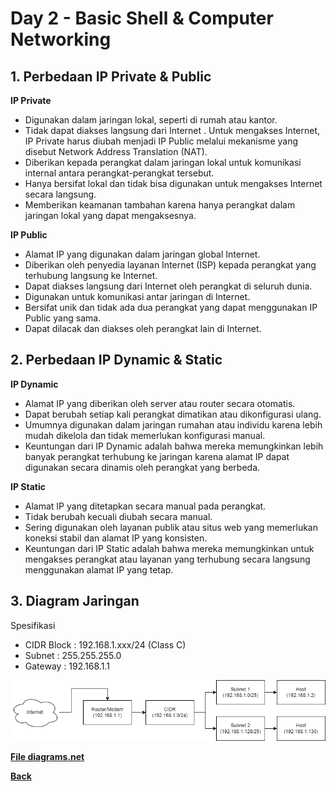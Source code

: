 # Day 2 - Basic Shell & Computer Networking

## 1. Perbedaan IP Private & Public

**IP Private**

- Digunakan dalam jaringan lokal, seperti di rumah atau kantor.
- Tidak dapat diakses langsung dari Internet . Untuk mengakses Internet, IP Private harus diubah menjadi IP Public melalui mekanisme yang disebut Network Address Translation (NAT).
- Diberikan kepada perangkat dalam jaringan lokal untuk komunikasi internal antara perangkat-perangkat tersebut.
- Hanya bersifat lokal dan tidak bisa digunakan untuk mengakses Internet secara langsung.
- Memberikan keamanan tambahan karena hanya perangkat dalam jaringan lokal yang dapat mengaksesnya.

**IP Public**

- Alamat IP yang digunakan dalam jaringan global Internet.
- Diberikan oleh penyedia layanan Internet (ISP) kepada perangkat yang terhubung langsung ke Internet.
- Dapat diakses langsung dari Internet oleh perangkat di seluruh dunia.
- Digunakan untuk komunikasi antar jaringan di Internet.
- Bersifat unik dan tidak ada dua perangkat yang dapat menggunakan IP Public yang sama.
- Dapat dilacak dan diakses oleh perangkat lain di Internet.

## 2. Perbedaan IP Dynamic & Static

**IP Dynamic**

- Alamat IP yang diberikan oleh server atau router secara otomatis.
- Dapat berubah setiap kali perangkat dimatikan atau dikonfigurasi ulang.
- Umumnya digunakan dalam jaringan rumahan atau individu karena lebih mudah dikelola dan tidak memerlukan konfigurasi manual.
- Keuntungan dari IP Dynamic adalah bahwa mereka memungkinkan lebih banyak perangkat terhubung ke jaringan karena alamat IP dapat digunakan secara dinamis oleh perangkat yang berbeda.

**IP Static**

- Alamat IP yang ditetapkan secara manual pada perangkat.
- Tidak berubah kecuali diubah secara manual.
- Sering digunakan oleh layanan publik atau situs web yang memerlukan koneksi stabil dan alamat IP yang konsisten.
- Keuntungan dari IP Static adalah bahwa mereka memungkinkan untuk mengakses perangkat atau layanan yang terhubung secara langsung menggunakan alamat IP yang tetap.

## 3. Diagram Jaringan

Spesifikasi 
- CIDR Block : 192.168.1.xxx/24 (Class C)
- Subnet : 255.255.255.0
- Gateway : 192.168.1.1

<img src="images/dumbways-drawio.png">

[**File diagrams.net**](https://drive.google.com/file/d/1ZJq4o6Mjl-jUxdrPM3OtloSpXsFKylgB)

[**Back**](../../README.md)

